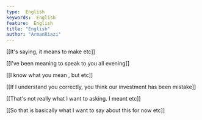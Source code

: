 ```yaml
---
type:  English
keywords:  English
feature:  English
title: "English"
author: "ArmanRiazi"
---
```



[[It's saying, it means to make etc]]

[[I've been meaning to speak to you all evening]]

 [[I know what you mean , but etc]]

[[If I understand you correctly, you think our investment has been mistake]]

[[That's not really what I want to asking. I meant etc]]

[[So that is basically what I want to say about this for now etc]]
